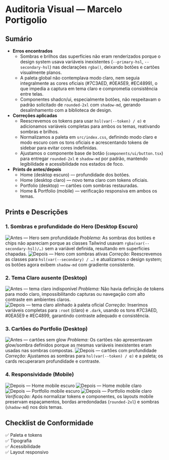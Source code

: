 # Auditoria Visual — Marcelo Portigolio

## Sumário
- **Erros encontrados**
  - Sombras e brilhos das superfícies não eram renderizados porque o design system usava variáveis inexistentes (`--primary-hsl`, `--secondary-hsl`) nas declarações `rgba()`, deixando botões e cartões visualmente planos.
  - A paleta global não contemplava modo claro, nem seguia integralmente as cores oficiais (#7C3AED, #0EA5E9, #EC4899), o que impedia a captura em tema claro e comprometia consistência entre telas.
  - Componentes shadcn/ui, especialmente botões, não respeitavam o padrão solicitado de `rounded-2xl` com `shadow-md`, gerando desalinhamento com a biblioteca de design.
- **Correções aplicadas**
  - Reescrevemos os tokens para usar `hsl(var(--token) / α)` e adicionamos variáveis completas para ambos os temas, reativando sombras e brilhos.
  - Normalizamos a paleta em `src/index.css`, definindo modo claro e modo escuro com os tons oficiais e acrescentando tokens de sidebar para evitar cores indefinidas.
  - Ajustamos o componente base de botão (`components/ui/button.tsx`) para entregar `rounded-2xl` e `shadow-md` por padrão, mantendo legibilidade e acessibilidade nos estados de foco.
- **Prints de antes/depois**
  - Home (desktop escuro) — profundidade dos botões.
  - Home (desktop claro) — novo tema claro com tokens oficiais.
  - Portfolio (desktop) — cartões com sombras restauradas.
  - Home & Portfolio (mobile) — verificação responsiva em ambos os temas.

## Prints e Descrições
### 1. Sombras e profundidade do Hero (Desktop Escuro)
![Antes — Hero sem profundidade](browser:/invocations/gtlnrsdk/artifacts/artifacts/home-desktop-light-before.png)
*Problema:* As sombras dos botões e chips não apareciam porque as classes Tailwind usavam `rgba(var(--secondary-hsl)/…)` sem a variável definida, resultando em superfícies chapadas.
![Depois — Hero com sombras ativas](browser:/invocations/qwdpnrrg/artifacts/artifacts/home-desktop-dark-after.png)
*Correção:* Reescrevemos as classes para `hsl(var(--secondary) / …)` e atualizamos o design system; os botões agora exibem `shadow-md` com gradiente consistente.

### 2. Tema Claro ausente (Desktop)
![Antes — tema claro indisponível](browser:/invocations/gtlnrsdk/artifacts/artifacts/home-desktop-light-before.png)
*Problema:* Não havia definição de tokens para modo claro, impossibilitando capturas ou navegação com alto contraste em ambientes claros.
![Depois — tema claro alinhado à paleta oficial](browser:/invocations/iwtdsrxb/artifacts/artifacts/home-desktop-light-after.png)
*Correção:* Inserimos variáveis completas para `:root` (claro) e `.dark`, usando os tons #7C3AED, #0EA5E9 e #EC4899, garantindo contraste adequado e consistência.

### 3. Cartões do Portfolio (Desktop)
![Antes — cartões sem glow](browser:/invocations/mmeihqdr/artifacts/artifacts/portfolio-desktop-light-before.png)
*Problema:* Os cartões não apresentavam glow/sombra definidos porque as mesmas variáveis inexistentes eram usadas nas sombras compostas.
![Depois — cartões com profundidade](browser:/invocations/ujbvepud/artifacts/artifacts/portfolio-desktop-dark-after.png)
*Correção:* Ajustamos as sombras para `hsl(var(--token) / α)` e a paleta; os cards recuperaram profundidade e contraste.

### 4. Responsividade (Mobile)
![Depois — Home mobile escuro](browser:/invocations/oonqxchi/artifacts/artifacts/home-mobile-dark-after.png)
![Depois — Home mobile claro](browser:/invocations/yreaqpby/artifacts/artifacts/home-mobile-light-after.png)
![Depois — Portfolio mobile escuro](browser:/invocations/azffrgft/artifacts/artifacts/portfolio-mobile-dark-after.png)
![Depois — Portfolio mobile claro](browser:/invocations/bmgvefdr/artifacts/artifacts/portfolio-mobile-light-after.png)
*Verificação:* Após normalizar tokens e componentes, os layouts mobile preservam espaçamentos, bordas arredondadas (`rounded-2xl`) e sombras (`shadow-md`) nos dois temas.

## Checklist de Conformidade
✅ Paleta e tokens  
✅ Tipografia  
✅ Acessibilidade  
✅ Layout responsivo
